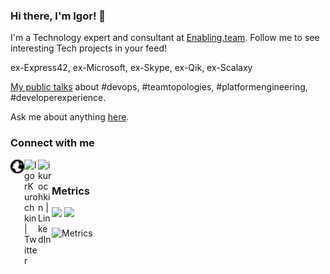 ### Hi there, I'm Igor! 👋

I'm a Technology expert and consultant at [Enabling.team][website]. Follow me to see interesting Tech projects in your feed!

ex-Express42, ex-Microsoft, ex-Skype, ex-Qik, ex-Scalaxy

[My public talks](https://github.com/ikurochkin/public-talks/blob/main/README.md) about #devops, #teamtopologies, #platformengineering, #developerexperience.

Ask me about anything [here](https://github.com/ikurochkin/ikurochkin/issues).

### Connect with me

[<img align="left" alt="enabling.team" width="22" src="https://raw.githubusercontent.com/iconic/open-iconic/master/svg/globe.svg" />][website]
[<img align="left" alt="IgorKurochkin | Twitter" width="22" src="https://cdn.jsdelivr.net/npm/simple-icons@v3/icons/twitter.svg" />][twitter]
[<img align="left" alt="ikurochkin | LinkedIn" width="22" src="https://cdn.jsdelivr.net/npm/simple-icons@v3/icons/linkedin.svg" />][linkedin]<br />

[website]: https://enabling.team
[twitter]: https://twitter.com/IgorKurochkin
[linkedin]: https://linkedin.com/in/ikurochkin

### Metrics
![](https://komarev.com/ghpvc/?username=ikurochkin)
![](https://hit.yhype.me/github/profile?user_id=330798)

![Metrics](https://metrics.lecoq.io/ikurochkin?template=classic&repositories.batch=100&base.header=0&base.metadata=0&people=1&base=header%2C%20activity%2C%20community&base.indepth=false&base.hireable=false&base.skip=false&people=false&people.limit=28&people.identicons=false&people.identicons.hide=false&people.size=28&people.types=followers%2C%20following&people.shuffle=false&config.timezone=Europe%2FMoscow)
